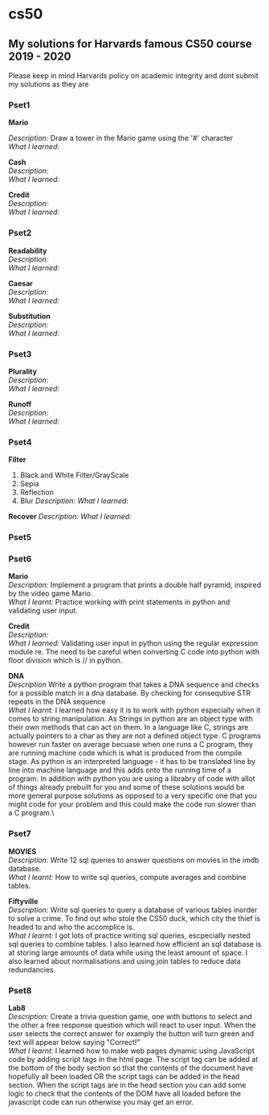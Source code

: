 # cs50
## My solutions for Harvards famous CS50 course 2019 - 2020
Please keep in mind Harvards policy on academic integrity and dont submit my solutions as they are

### Pset1
**Mario** 

*Description:* Draw a tower in the Mario game using the '#' character     
*What I learned:*

**Cash**   
*Description:*   
*What I learned:*  


**Credit**     
*Description:*     
*What I learned:*      

### Pset2
**Readability**  
*Description:*  
*What I learned:*

**Caesar**   
*Description:*   
*What I learned:*

**Substitution**  
*Description:*    
*What I learned:*

### Pset3     
**Plurality**      
*Description:*      
*What I learned:*

**Runoff**      
*Description:*    
*What I learned:*


### Pset4
**Filter**
1. Black and White Filter/GrayScale
2. Sepia
3. Reflection
4. Blur
*Description:*
*What I learned:*

**Recover**
*Description:*
*What I learned:*

### Pset5


### Pset6     
**Mario**     
*Description:* Implement a program that prints a double half pyramid, inspired by the video game Mario.     
*What I learnt:* Practice working with print statements in python and validating user input.    


**Credit**     
*Description:*     
*What I learned:* Validating user input in python using the regular expression module re. The need to be careful when converting C code into python with floor division which is // in python.     


**DNA**\
*Description* Write a python program that takes a DNA sequence and checks for a possible match in a dna database. By checking for consequtive STR repeats in the DNA sequence\
*What I learnt:* I learned how easy it is to work with python especially when it comes to string manipulation. As Strings in python are an object type with their own methods that can act on them. In a language like C, strings are actually pointers to a char as they are not a defined object type. C programs however run faster on average becuase when one runs a C program, they are running machine code which is what is produced from the compile stage. As python is an interpreted language - it has to be translated line by line into machine language and this adds onto the running time of a program. In addition with python you are using a librabry of code with allot of things already prebuilt for you and some of these solutions would be more general purpose solutions as opposed to a very specific one that you might code for your problem and this could make the code run slower than a C program.\

### Pset7
**MOVIES**  
*Description:* Write 12 sql queries to answer questions on movies in the imdb database.  
*What I learnt:* How to write sql queries, compute averages and combine tables.  

**Fiftyville**      
*Description:* Write sql queries to query a database of various tables inorder to solve a crime. To find out who stole the CS50 duck, which city the thief is headed to and who the accomplice is.\
*What I learnt:* I got lots of practice writing sql queries, escpecially nested sql queries to combine tables. I also learned how efficient an sql database is at storing large amounts of data while using the least amount of space. I also learned about normalisations and using join tables to reduce data redundancies.
### Pset8
**Lab8**     
*Description:* Create a trivia question game, one with buttons to select and the other a free response question which will react to user input. When the user selects the correct answer for examply the button will turn green and text will appear below saying "Correct!"    
*What I learnt:* I learned how to make web pages dynamic using JavaScript code by adding script tags in the html page. The script tag can be added at the bottom of the body section so that the contents of the document have hopefully all been loaded OR the script tags can be added in the head section. When the script tags are in the head section you can add some logic to check that the contents of the DOM have all loaded before the javascript code can run otherwise you may get an error.
